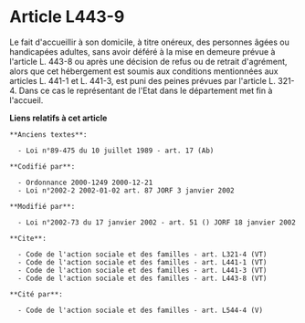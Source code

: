 # Article L443-9

Le fait d'accueillir à son domicile, à titre onéreux, des personnes âgées ou handicapées adultes, sans avoir déféré à la mise
en demeure prévue à l'article L. 443-8 ou après une décision de refus ou de retrait d'agrément, alors que cet hébergement est
soumis aux conditions mentionnées aux articles L. 441-1 et L. 441-3, est puni des peines prévues par l'article L. 321-4. Dans
ce cas le représentant de l'Etat dans le département met fin à l'accueil.

**Liens relatifs à cet article**

	**Anciens textes**:

	  - Loi n°89-475 du 10 juillet 1989 - art. 17 (Ab)

	**Codifié par**:

	  - Ordonnance 2000-1249 2000-12-21
	  - Loi n°2002-2 2002-01-02 art. 87 JORF 3 janvier 2002

	**Modifié par**:

	  - Loi n°2002-73 du 17 janvier 2002 - art. 51 () JORF 18 janvier 2002

	**Cite**:

	  - Code de l'action sociale et des familles - art. L321-4 (VT)
	  - Code de l'action sociale et des familles - art. L441-1 (VT)
	  - Code de l'action sociale et des familles - art. L441-3 (VT)
	  - Code de l'action sociale et des familles - art. L443-8 (VT)

	**Cité par**:

	  - Code de l'action sociale et des familles - art. L544-4 (V)
